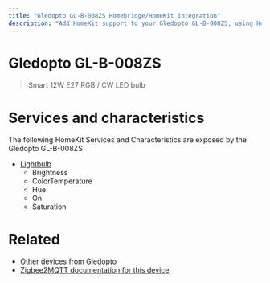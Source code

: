 ```yaml
---
title: "Gledopto GL-B-008ZS Homebridge/HomeKit integration"
description: "Add HomeKit support to your Gledopto GL-B-008ZS, using Homebridge, Zigbee2MQTT and homebridge-z2m."
---
```

<!---
This file has been GENERATED using src/docgen/docgen.ts
DO NOT EDIT THIS FILE MANUALLY!
-->
# Gledopto GL-B-008ZS
> Smart 12W E27 RGB / CW LED bulb


# Services and characteristics
The following HomeKit Services and Characteristics are exposed by
the Gledopto GL-B-008ZS

* [Lightbulb](../../light.md)
  * Brightness
  * ColorTemperature
  * Hue
  * On
  * Saturation


# Related
* [Other devices from Gledopto](../index.md#gledopto)
* [Zigbee2MQTT documentation for this device](https://www.zigbee2mqtt.io/devices/GL-B-008ZS.html)